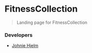 # FitnessCollection

> Landing page for FitnessCollection

### Developers

* [Johnie Hjelm](http://github.com/johnie)
